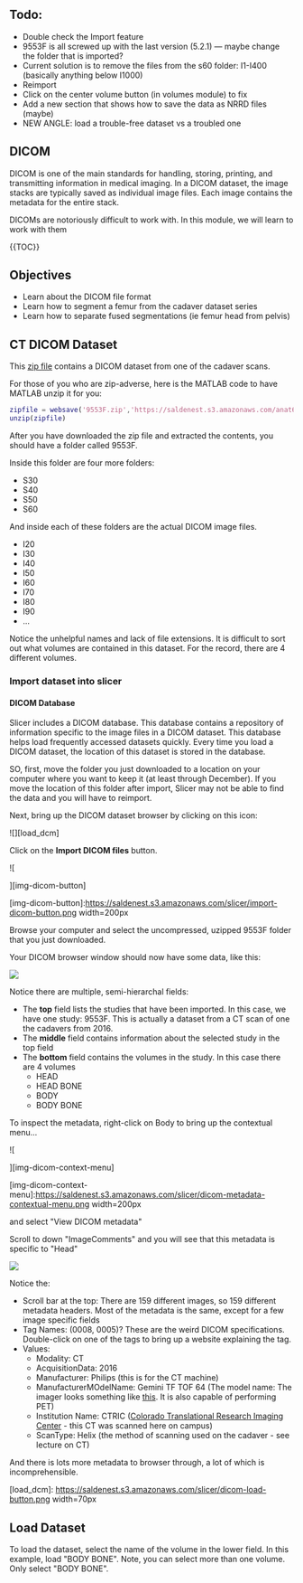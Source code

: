 ## Todo:

- Double check the Import feature 
- 9553F is all screwed up with the last version (5.2.1) — maybe change the folder that is imported?
- Current solution is to remove the files from the s60 folder: I1-I400 (basically anything below I1000)
- Reimport
- Click on the center volume button (in volumes module) to fix
- Add a new section that shows how to save the data as NRRD files (maybe)
- NEW ANGLE: load a trouble-free dataset vs a troubled one


## DICOM 

DICOM is one of the main standards for handling, storing, printing, and transmitting information in medical imaging. In a DICOM dataset, the image stacks are typically saved as individual image files. Each image contains the metadata for the entire stack.

DICOMs are notoriously difficult to work with. In this module, we will learn to work with them

{{TOC}}

## Objectives

- Learn about the DICOM file format
- Learn how to segment a femur from the cadaver dataset series
- Learn how to separate fused segmentations (ie femur head from pelvis)


## CT DICOM Dataset

This [zip file](https://saldenest.s3.amazonaws.com/anat6205_resources/UNIT_3/9553F.zip) contains a DICOM dataset from one of the cadaver scans.

For those of you who are zip-adverse, here is the MATLAB code to have MATLAB unzip it for you:

```matlab
zipfile = websave('9553F.zip','https://saldenest.s3.amazonaws.com/anat6205_resources/UNIT_3/9553F.zip')
unzip(zipfile)
```
 
After you have downloaded the zip file and extracted the contents, you should have a folder called 9553F. 

Inside this folder are four more folders:

- S30
- S40
- S50
- S60

And inside each of these folders are the actual DICOM image files. 

* I20
* I30
* I40
* I50
* I60
* I70
* I80
* I90
* ...


Notice the unhelpful names and lack of file extensions. It is difficult to sort out what volumes are contained in this dataset. For the record, there are 4 different volumes.

### Import dataset into slicer

#### DICOM Database

Slicer includes a DICOM database. This database contains a repository of information specific to the image files in a DICOM dataset. This database helps load frequently accessed datasets quickly. Every time you load a DICOM dataset, the location of this dataset is stored in the database. 

SO, first, move the folder you just downloaded to a location on your computer where you want to keep it (at least through December). If you move the location of this folder after import, Slicer may not be able to find the data and you will have to reimport. 

Next, bring up the DICOM dataset browser by clicking on this icon:

![][load_dcm]

Click on the **Import DICOM files** button.

![<p></p>][img-dicom-button]

[img-dicom-button]:https://saldenest.s3.amazonaws.com/slicer/import-dicom-button.png width=200px

Browse your computer and select the uncompressed, uzipped 9553F folder that you just downloaded. 

Your DICOM browser window should now have some data, like this: 

![][dicom_browser_ct_9553F]

Notice there are multiple, semi-hierarchal fields:
- The **top** field lists the studies that have been imported. In this case, we have one study: 9553F. This is actually a dataset from a CT scan of one the cadavers from 2016. 
- The **middle** field contains information about the selected study in the top field
- The **bottom** field contains the volumes in the study. In this case there are 4 volumes
	- HEAD
	- HEAD BONE
	- BODY
	- BODY BONE

To inspect the metadata, right-click on Body to bring up the contextual menu...

![<p></p>][img-dicom-context-menu]

[img-dicom-context-menu]:https://saldenest.s3.amazonaws.com/slicer/dicom-metadata-contextual-menu.png width=200px

and select "View DICOM metadata"

Scroll to down "ImageComments" and you will see that this metadata is specific to "Head"

![][dicom-metadata-ct-9553F]

Notice the:

- Scroll bar at the top: There are 159 different images, so 159 different metadata headers. Most of the metadata is the same, except for a few image specific fields
- Tag Names: (0008, 0005)? These are the weird DICOM specifications. Double-click on one of the tags to bring up a website explaining the tag. 
- Values:
	- Modality: CT
	- AcquisitionData: 2016
	- Manufacturer: Philips (this is for the CT machine)
	- ManufacturerMOdelName: Gemini TF TOF 64 (The model name: The imager looks something like [this](https://www.philips.co.in/healthcare/product/HC882476/gemini-tf-big-bore-pet-ct-scanner). It is also capable of performing PET)
	- Institution Name: CTRIC ([Colorado Translational Research Imaging Center](http://www.ucdenver.edu/academics/colleges/medicalschool/departments/Radiology/Research/ctric/Pages/CTRIC.aspx) - this CT was scanned here on campus)
	- ScanType: Helix (the method of scanning used on the cadaver - see lecture on CT)

And there is lots more metadata to browser through, a lot of which is incomprehensible. 


[dicom-metadata-ct-9553F]: https://saldenest.s3.amazonaws.com/slicer/dicom-metadata-ct-9553F.png
[dicom_browser_ct_9553F]:https://saldenest.s3.amazonaws.com/slicer/dicom_browser_ct_9553F.png

[load_dcm]: https://saldenest.s3.amazonaws.com/slicer/dicom-load-button.png width=70px


## Load Dataset

To load the dataset, select the name of the volume in the lower field. In this example, load "BODY BONE". Note, you can select more than one volume.  Only select "BODY BONE". 









 
